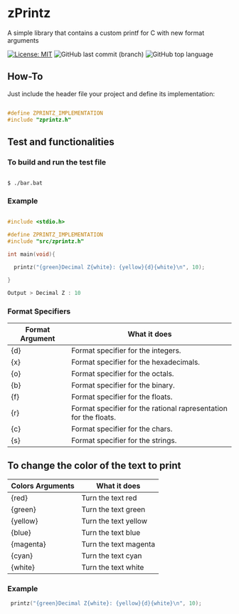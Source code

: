 # zPrintz
 A simple library that contains a custom printf for C with new format arguments

[![License: MIT](https://img.shields.io/badge/License-MIT-yellow.svg)](https://opensource.org/licenses/MIT)
![GitHub last commit (branch)](https://img.shields.io/github/last-commit/zLouis043/zPrintz/main)
![GitHub top language](https://img.shields.io/github/languages/top/zLouis043/zPrintz)

## How-To
Just include the header file your project and define its implementation: 

```c

#define ZPRINTZ_IMPLEMENTATION
#include "zprintz.h"

```

## Test and functionalities 

### To build and run the test file

```console

$ ./bar.bat 

```

### Example 

```c

#include <stdio.h>

#define ZPRINTZ_IMPLEMENTATION
#include "src/zprintz.h"

int main(void){

  printz("{green}Decimal Z{white}: {yellow}{d}{white}\n", 10);

}

Output > Decimal Z : 10
```
### Format Specifiers

| Format Argument | What it does |
|-----------------|--------------|
|      {d}        | Format specifier for the integers. | 
|      {x}        | Format specifier for the hexadecimals. | 
|      {o}        | Format specifier for the octals. | 
|      {b}        | Format specifier for the binary. | 
|      {f}        | Format specifier for the floats. | 
|      {r}        | Format specifier for the rational rapresentation for the floats. | 
|      {c}        | Format specifier for the chars. | 
|      {s}        | Format specifier for the strings. | 

## To change the color of the text to print 

| Colors Arguments | What it does |
|--------|----------|
| {red} | Turn the text red |
| {green} | Turn the text green |
| {yellow} | Turn the text yellow |
| {blue} | Turn the text blue |
| {magenta} | Turn the text magenta |
| {cyan} | Turn the text cyan |
| {white} | Turn the text white |

### Example

```c
 printz("{green}Decimal Z{white}: {yellow}{d}{white}\n", 10);
```
